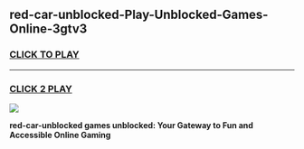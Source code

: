 
## red-car-unblocked-Play-Unblocked-Games-Online-3gtv3
<h3>
<a href="https://premium76.site?title=red-car-unblocked&ref=25A">CLICK TO PLAY</a></h3>
<hr>

<h3>
<a href="https://premium76.site?title=red-car-unblocked&ref=25A">CLICK 2 PLAY</a>
  
</h3>

<a href="https://premium76.site?title=red-car-unblocked&ref=25A"><img src="https://clearcache.store/games.png"></a>


**red-car-unblocked games unblocked: Your Gateway to Fun and Accessible Online Gaming**
